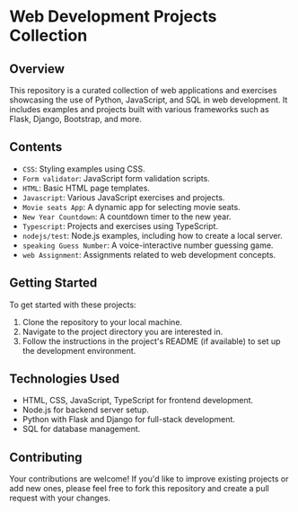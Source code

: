 # Web Development Projects Collection

## Overview
This repository is a curated collection of web applications and exercises showcasing the use of Python, JavaScript, and SQL in web development. It includes examples and projects built with various frameworks such as Flask, Django, Bootstrap, and more.

## Contents
- `CSS`: Styling examples using CSS.
- `Form validator`: JavaScript form validation scripts.
- `HTML`: Basic HTML page templates.
- `Javascript`: Various JavaScript exercises and projects.
- `Movie seats App`: A dynamic app for selecting movie seats.
- `New Year Countdown`: A countdown timer to the new year.
- `Typescript`: Projects and exercises using TypeScript.
- `nodejs/test`: Node.js examples, including how to create a local server.
- `speaking Guess Number`: A voice-interactive number guessing game.
- `web Assignment`: Assignments related to web development concepts.

## Getting Started
To get started with these projects:
1. Clone the repository to your local machine.
2. Navigate to the project directory you are interested in.
3. Follow the instructions in the project's README (if available) to set up the development environment.

## Technologies Used
- HTML, CSS, JavaScript, TypeScript for frontend development.
- Node.js for backend server setup.
- Python with Flask and Django for full-stack development.
- SQL for database management.

## Contributing
Your contributions are welcome! If you'd like to improve existing projects or add new ones, please feel free to fork this repository and create a pull request with your changes.


